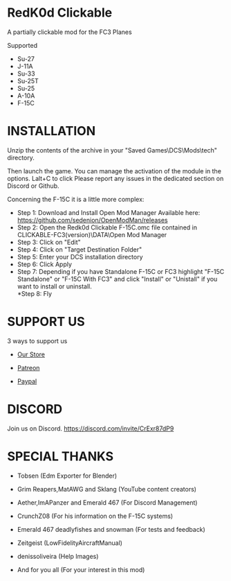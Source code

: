 # RedK0d Clickable
 A partially clickable mod for the FC3 Planes

 Supported
 * Su-27  
 * J-11A  
 * Su-33  
 * Su-25T  
 * Su-25  
 * A-10A  
 * F-15C   

 # INSTALLATION 

Unzip the contents of the archive in your "Saved Games\DCS\Mods\tech" directory.  

Then launch the game. You can manage the activation of the module in the options. Lalt+C to click Please report any issues in the dedicated section on Discord or Github.  

Concerning the F-15C it is a little more complex:  

* Step 1: Download and Install Open Mod Manager Available here: https://github.com/sedenion/OpenModMan/releases  
* Step 2: Open the Redk0d Clickable F-15C.omc file contained in CLICKABLE-FC3(version)\DATA\Open Mod Manager  
* Step 3: Click on "Edit"  
* Step 4: Click on "Target Destination Folder"   
* Step 5: Enter your DCS installation directory  
* Step 6: Click Apply  
* Step 7: Depending if you have Standalone F-15C or FC3 highlight "F-15C Standalone" or "F-15C With FC3" and click "Install" or "Unistall" if you want to install or uninstall.  
*Step 8: Fly  
 
 # SUPPORT US
3 ways to support us 

* [Our Store](https://redk0d.myshopify.com)   

* [Patreon](https://www.patreon.com/RedK0d)   

* [Paypal](https://www.paypal.com/donate/?hosted_button_id=8RA626VEJD2SC)   

 # DISCORD
Join us on Discord. 
https://discord.com/invite/CrExr87dP9

 # SPECIAL THANKS
 * Tobsen                               (Edm Exporter for Blender)  
 * Grim Reapers,MatAWG and Sklang       (YouTube content creators)  
 * Aether,ImAPanzer and Emerald 467     (For Discord Management)  
 * CrunchZ08                            (For his information on the F-15C systems)  
 * Emerald 467 deadlyfishes and snowman (For tests and feedback)  
 * Zeitgeist                            (LowFidelityAircraftManual)  
 * denissoliveira                       (Help Images)  
 
 
 * And for you all                      (For your interest in this mod)  


